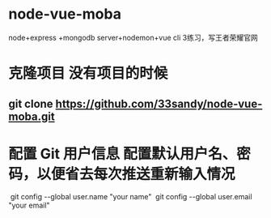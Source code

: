 # node-vue-moba
node+express +mongodb server+nodemon+vue cli 3练习，写王者荣耀官网

# 克隆项目 没有项目的时候
## git clone https://github.com/33sandy/node-vue-moba.git
# 配置 Git 用户信息 配置默认用户名、密码，以便省去每次推送重新输入情况

 git config --global user.name "your name"
 git config --global user.email "your email"
